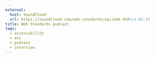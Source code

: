 ```yaml
---
external:
  host: SoundCloud
  url: https://soundcloud.com/web-standards/episode-85#t=1:02:13
title: Web Standards podcast
tags:
  - accessibility
  - oss
  - podcast
  - interview
---
```

